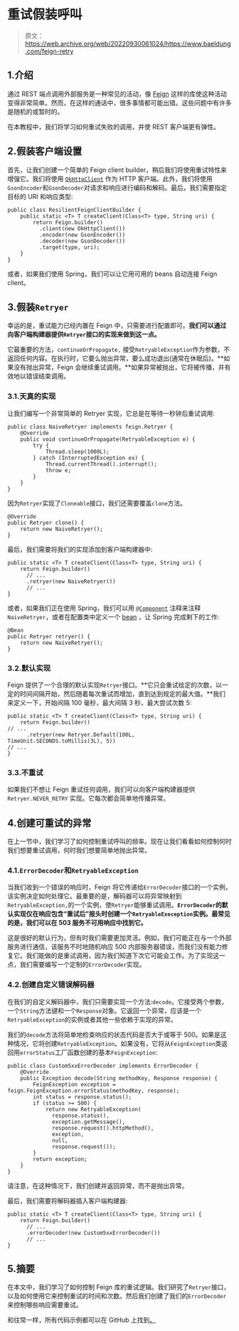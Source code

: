 # 重试假装呼叫

> 原文：<https://web.archive.org/web/20220930061024/https://www.baeldung.com/feign-retry>

## 1.介绍

通过 REST 端点调用外部服务是一种常见的活动，像 [Feign](/web/20220617075715/https://www.baeldung.com/intro-to-feign) 这样的库使这种活动变得非常简单。然而，在这样的通话中，很多事情都可能出错。这些问题中有许多是随机的或暂时的。

在本教程中，我们将学习如何重试失败的调用，并使 REST 客户端更有弹性。

## 2.假装客户端设置

首先，让我们创建一个简单的 Feign client builder，稍后我们将使用重试特性来增强它。我们将使用 [`OkHttpClient`](/web/20220617075715/https://www.baeldung.com/guide-to-okhttp) 作为 HTTP 客户端。此外，我们将使用`GsonEncoder`和`GsonDecoder`对请求和响应进行编码和解码。最后，我们需要指定目标的 URI 和响应类型:

```
public class ResilientFeignClientBuilder {
    public static <T> T createClient(Class<T> type, String uri) {
        return Feign.builder()
          .client(new OkHttpClient())
          .encoder(new GsonEncoder())
          .decoder(new GsonDecoder())
          .target(type, uri);
    }
}
```

或者，如果我们使用 Spring，我们可以让它用可用的 beans 自动连接 Feign client。

## 3.假装`Retryer`

幸运的是，重试能力已经内置在 Feign 中，只需要进行配置即可。**我们可以通过向客户端构建器提供`Retryer`接口的实现来做到这一点。**

它最重要的方法，`continueOrPropagate,` 接受`RetryableException`作为参数，不返回任何内容。在执行时，它要么抛出异常，要么成功退出(通常在休眠后)。**如果没有抛出异常，Feign 会继续重试调用。**如果异常被抛出，它将被传播，并有效地以错误结束调用。

### 3.1.天真的实现

让我们编写一个非常简单的 Retryer 实现，它总是在等待一秒钟后重试调用:

```
public class NaiveRetryer implements feign.Retryer {
    @Override
    public void continueOrPropagate(RetryableException e) {
        try {
            Thread.sleep(1000L);
        } catch (InterruptedException ex) {
            Thread.currentThread().interrupt();
            throw e;
        }
    }
} 
```

因为`Retryer`实现了`Cloneable`接口，我们还需要覆盖`clone`方法。

```
@Override
public Retryer clone() {
    return new NaiveRetryer();
} 
```

最后，我们需要将我们的实现添加到客户端构建器中:

```
public static <T> T createClient(Class<T> type, String uri) {
    return Feign.builder()
      // ...
      .retryer(new NaiveRetryer())    
      // ...
}
```

或者，如果我们正在使用 Spring，我们可以用 [`@Component`](/web/20220617075715/https://www.baeldung.com/spring-component-annotation) 注释来注释`NaiveRetryer`，或者在配置类中定义一个 [bean](/web/20220617075715/https://www.baeldung.com/spring-bean) ，让 Spring 完成剩下的工作:

```
@Bean
public Retryer retryer() {
    return new NaiveRetryer();
}
```

### 3.2.默认实现

Feign 提供了一个合理的默认实现`Retryer`接口。**它只会重试给定的次数，以一定的时间间隔开始，然后随着每次重试而增加，直到达到规定的最大值。**我们来定义一下，开始间隔 100 毫秒，最大间隔 3 秒，最大尝试次数 5:

```
public static <T> T createClient(Class<T> type, String uri) {
    return Feign.builder()
// ...
      .retryer(new Retryer.Default(100L, TimeUnit.SECONDS.toMillis(3L), 5))    
// ...
}
```

### 3.3.不重试

如果我们不想让 Feign 重试任何调用，我们可以向客户端构建器提供`Retryer.NEVER_RETRY` 实现。它每次都会简单地传播异常。

## 4.创建可重试的异常

在上一节中，我们学习了如何控制重试呼叫的频率。现在让我们看看如何控制何时我们想要重试调用，何时我们想要简单地抛出异常。

### 4.1.`ErrorDecoder`和`RetryableException`

当我们收到一个错误的响应时，Feign 将它传递给`ErrorDecoder`接口的一个实例，该实例决定如何处理它。最重要的是，解码器可以将异常映射到`RetryableException,`的一个实例，使`Retryer`能够重试调用。**`ErrorDecoder`的默认实现仅在响应包含“重试后”报头时创建一个`RetryableExeception`实例。最常见的是，我们可以在 503 服务不可用响应中找到它。**

这是很好的默认行为，但有时我们需要更加灵活。例如，我们可能正在与一个外部服务进行通信，该服务不时地随机响应 500 内部服务器错误，而我们没有能力修复它。我们能做的是重试调用，因为我们知道下次它可能会工作。为了实现这一点，我们需要编写一个定制的`ErrorDecoder`实现。

### 4.2.创建自定义错误解码器

在我们的自定义解码器中，我们只需要实现一个方法:`decode`。它接受两个参数，一个`String`方法键和一个`Response`对象。它返回一个异常，应该是一个`RetryableException`的实例或者其他一些依赖于实现的异常。

我们的`decode`方法将简单地检查响应的状态代码是否大于或等于 500。如果是这种情况，它将创建`RetryableException`。如果没有，它将从`FeignException`类返回用`errorStatus`工厂函数创建的基本`FeignException`:

```
public class Custom5xxErrorDecoder implements ErrorDecoder {
    @Override
    public Exception decode(String methodKey, Response response) {
        FeignException exception = feign.FeignException.errorStatus(methodKey, response);
        int status = response.status();
        if (status >= 500) {
            return new RetryableException(
              response.status(),
              exception.getMessage(),
              response.request().httpMethod(),
              exception,
              null,
              response.request());
        }
        return exception;
    }
}
```

请注意，在这种情况下，我们创建并返回异常，而不是抛出异常。

最后，我们需要将解码器插入客户端构建器:

```
public static <T> T createClient(Class<T> type, String uri) {
    return Feign.builder()
      // ...
      .errorDecoder(new Custom5xxErrorDecoder())
      // ...
}
```

## 5.摘要

在本文中，我们学习了如何控制 Feign 库的重试逻辑。我们研究了`Retryer`接口，以及如何使用它来控制重试的时间和次数。然后我们创建了我们的`ErrorDecoder`来控制哪些响应需要重试。

和往常一样，所有代码示例都可以在 GitHub 上找到[。](https://web.archive.org/web/20220617075715/https://github.com/eugenp/tutorials/tree/master/feign)